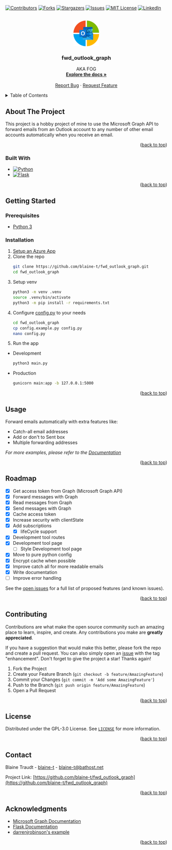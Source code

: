 <!-- Improved compatibility of back to top link: See: https://github.com/othneildrew/Best-README-Template/pull/73 -->
<a name="readme-top"></a>
<!--
*** Thanks for checking out the Best-README-Template. If you have a suggestion
*** that would make this better, please fork the repo and create a pull request
*** or simply open an issue with the tag "enhancement".
*** Don't forget to give the project a star!
*** Thanks again! Now go create something AMAZING! :D
-->



<!-- PROJECT SHIELDS -->
<!--
*** I'm using markdown "reference style" links for readability.
*** Reference links are enclosed in brackets [ ] instead of parentheses ( ).
*** See the bottom of this document for the declaration of the reference variables
*** for contributors-url, forks-url, etc. This is an optional, concise syntax you may use.
*** https://www.markdownguide.org/basic-syntax/#reference-style-links
-->
[![Contributors][contributors-shield]][contributors-url]
[![Forks][forks-shield]][forks-url]
[![Stargazers][stars-shield]][stars-url]
[![Issues][issues-shield]][issues-url]
[![MIT License][license-shield]][license-url]
[![LinkedIn][linkedin-shield]][linkedin-url]



<!-- PROJECT LOGO -->
<br />
<div align="center">
  <a href="https://github.com/blaine-t/fwd_outlook_graph">
    <img src="images/logo.png" alt="Logo" width="80" height="80">
  </a>

<h3 align="center">fwd_outlook_graph</h3>

  <p align="center">
    AKA FOG 
    <br />
    <a href="https://github.com/blaine-t/fwd_outlook_graph/tree/main/docs"><strong>Explore the docs »</strong></a>
    <br />
    <br />
    <a href="https://github.com/blaine-t/fwd_outlook_graph/issues">Report Bug</a>
    ·
    <a href="https://github.com/blaine-t/fwd_outlook_graph/issues">Request Feature</a>
  </p>
</div>



<!-- TABLE OF CONTENTS -->
<details>
  <summary>Table of Contents</summary>
  <ol>
    <li>
      <a href="#about-the-project">About The Project</a>
      <ul>
        <li><a href="#built-with">Built With</a></li>
      </ul>
    </li>
    <li>
      <a href="#getting-started">Getting Started</a>
      <ul>
        <li><a href="#prerequisites">Prerequisites</a></li>
        <li><a href="#installation">Installation</a></li>
      </ul>
    </li>
    <li><a href="#usage">Usage</a></li>
    <li><a href="#roadmap">Roadmap</a></li>
    <li><a href="#contributing">Contributing</a></li>
    <li><a href="#license">License</a></li>
    <li><a href="#contact">Contact</a></li>
    <li><a href="#acknowledgments">Acknowledgments</a></li>
  </ol>
</details>



<!-- ABOUT THE PROJECT -->
## About The Project

This project is a hobby project of mine to use the Microsoft Graph API to forward emails from an Outlook account to any number of other email accounts automatically when you receive an email.

<p align="right">(<a href="#readme-top">back to top</a>)</p>



### Built With

* [![Python][Python]][Python-url]
* [![Flask][Flask]][Flask-url]

<p align="right">(<a href="#readme-top">back to top</a>)</p>



<!-- GETTING STARTED -->
## Getting Started

### Prerequisites

* [Python 3](https://www.python.org/downloads/)

### Installation

1. [Setup an Azure App](docs/azure_setup.md)
2. Clone the repo
   ```sh
   git clone https://github.com/blaine-t/fwd_outlook_graph.git
   cd fwd_outlook_graph
   ```
3. Setup venv
   ```sh
   python3 -m venv .venv
   source .venv/bin/activate
   python3 -m pip install -r requirements.txt
   ```
4. Configure [config.py](fwd_outlook_graph/config.example.py) to your needs
    ```sh
    cd fwd_outlook_graph
    cp config.example.py config.py
    nano config.py
    ```
6. Run the app
  * Development
    ```sh
    python3 main.py
    ```
  * Production
    ```sh
    gunicorn main:app -b 127.0.0.1:5000
    ```

<p align="right">(<a href="#readme-top">back to top</a>)</p>



<!-- USAGE EXAMPLES -->
## Usage

Forward emails automatically with extra features like:

* Catch-all email addresses
* Add or don't to Sent box
* Multiple forwarding addresses

_For more examples, please refer to the [Documentation](docs/usage.md)_

<p align="right">(<a href="#readme-top">back to top</a>)</p>



<!-- ROADMAP -->
## Roadmap

- [X] Get access token from Graph (Microsoft Graph API)
- [X] Forward messages with Graph
- [X] Read messages from Graph
- [X] Send messages with Graph
- [X] Cache access token
- [X] Increase security with clientState
- [X] Add subscriptions
    - [X] lifeCycle support
- [X] Development tool routes
- [X] Development tool page
  - [ ] Style Development tool page
- [X] Move to pure python config
- [X] Encrypt cache when possible
- [X] Improve catch all for more readable emails
- [X] Write documentation
- [ ] Improve error handling

See the [open issues](https://github.com/blaine-t/fwd_outlook_graph/issues) for a full list of proposed features (and known issues).

<p align="right">(<a href="#readme-top">back to top</a>)</p>



<!-- CONTRIBUTING -->
## Contributing

Contributions are what make the open source community such an amazing place to learn, inspire, and create. Any contributions you make are **greatly appreciated**.

If you have a suggestion that would make this better, please fork the repo and create a pull request. You can also simply open an [issue](https://github.com/blaine-t/fwd_outlook_graph/issues) with the tag "enhancement".
Don't forget to give the project a star! Thanks again!

1. Fork the Project
2. Create your Feature Branch (`git checkout -b feature/AmazingFeature`)
3. Commit your Changes (`git commit -m 'Add some AmazingFeature'`)
4. Push to the Branch (`git push origin feature/AmazingFeature`)
5. Open a Pull Request

<p align="right">(<a href="#readme-top">back to top</a>)</p>



<!-- LICENSE -->
## License

Distributed under the GPL-3.0 License. See [`LICENSE`](LICENSE) for more information.

<p align="right">(<a href="#readme-top">back to top</a>)</p>



<!-- CONTACT -->
## Contact

Blaine Traudt - [blaine-t](https://github.com/blaine-t) - blaine-t@bathost.net

Project Link: [https://github.com/blaine-t/fwd_outlook_graph](https://github.com/blaine-t/fwd_outlook_graph)

<p align="right">(<a href="#readme-top">back to top</a>)</p>



<!-- ACKNOWLEDGMENTS -->
## Acknowledgments

* [Microsoft Graph Documentation](https://learn.microsoft.com/en-us/graph/)
* [Flask Documentation](https://flask.palletsprojects.com/en/2.3.x/)
* [darrenjrobinson's example](https://gist.github.com/darrenjrobinson/553ea10e304246ebfa1eac6dde0cf63b/)

<p align="right">(<a href="#readme-top">back to top</a>)</p>



<!-- MARKDOWN LINKS & IMAGES -->
<!-- https://www.markdownguide.org/basic-syntax/#reference-style-links -->
[contributors-shield]: https://img.shields.io/github/contributors/blaine-t/fwd_outlook_graph.svg?style=for-the-badge
[contributors-url]: https://github.com/blaine-t/fwd_outlook_graph/graphs/contributors
[forks-shield]: https://img.shields.io/github/forks/blaine-t/fwd_outlook_graph.svg?style=for-the-badge
[forks-url]: https://github.com/blaine-t/fwd_outlook_graph/network/members
[stars-shield]: https://img.shields.io/github/stars/blaine-t/fwd_outlook_graph.svg?style=for-the-badge
[stars-url]: https://github.com/blaine-t/fwd_outlook_graph/stargazers
[issues-shield]: https://img.shields.io/github/issues/blaine-t/fwd_outlook_graph.svg?style=for-the-badge
[issues-url]: https://github.com/blaine-t/fwd_outlook_graph/issues
[license-shield]: https://img.shields.io/github/license/blaine-t/fwd_outlook_graph.svg?style=for-the-badge
[license-url]: https://github.com/blaine-t/fwd_outlook_graph/blob/main/LICENSE
[linkedin-shield]: https://img.shields.io/badge/-LinkedIn-black.svg?style=for-the-badge&logo=linkedin&colorB=555
[linkedin-url]: https://linkedin.com/in/blaine-traudt-832381221
[Python]: https://img.shields.io/badge/python-ffd343?style=for-the-badge&logo=python
[Python-url]: https://www.python.org/
[Flask]: https://img.shields.io/badge/flask-60bbc9?style=for-the-badge&logo=flask&logoColor=ffffff
[Flask-url]: https://flask.palletsprojects.com/en/2.3.x/
